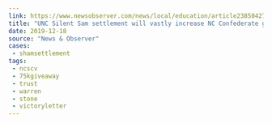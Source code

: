 ```yaml
---
link: https://www.newsobserver.com/news/local/education/article238504278.html
title: "UNC Silent Sam settlement will vastly increase NC Confederate group’s finances"
date: 2019-12-18
source: "News & Observer"
cases:
 - shamsettlement
tags:
 - ncscv
 - 75kgiveaway
 - trust
 - warren
 - stone
 - victoryletter
---
```

